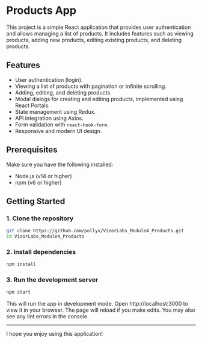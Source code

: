 # Products App

This project is a simple React application that provides user authentication and allows managing a list of products. It includes features such as viewing products, adding new products, editing existing products, and deleting products.

## Features

- User authentication (login).
- Viewing a list of products with pagination or infinite scrolling.
- Adding, editing, and deleting products.
- Modal dialogs for creating and editing products, implemented using React Portals.
- State management using Redux.
- API integration using Axios.
- Form validation with `react-hook-form`.
- Responsive and modern UI design.

## Prerequisites

Make sure you have the following installed:

- Node.js (v14 or higher)
- npm (v6 or higher)

## Getting Started

### 1. Clone the repository

```bash
git clone https://github.com/pollyv/VizorLabs_Module4_Products.git
cd VizorLabs_Module4_Products
```

### 2. Install dependencies

```bash
npm install
```

### 3. Run the development server

```bash
npm start
```

This will run the app in development mode. Open http://localhost:3000 to view it in your browser. The page will reload if you make edits. You may also see any lint errors in the console.

---

I hope you enjoy using this application!
